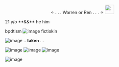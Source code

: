 
<p align="center" 
![image](https://github.com/segawass/README/assets/148575469/e579f11d-98d8-4117-9271-9501b8a9f9d2)

<p align="center" ![image](https://64.media.tumblr.com/b9ef1c8bc59693f8a003a10a8460d93e/3ab37b35962881fb-f4/s75x75_c1/9fc94270eac2806a62db0e24df87520ceea92b21.gifv) ✧ . . . Warren or Ren . . . ✧ ![image](https://64.media.tumblr.com/63e509f338846e3a573d857f69505ca2/3ab37b35962881fb-6f/s75x75_c1/ae7c358970f06caba7edad1cb1c521c8991dfe50.gifv)
<p align="center"> ✧ . . . Warren or Ren . . . ✧ <img src="[https://64.media.tumblr.com/63e509f338846e3a573d857f69505ca2/3ab37b35962881fb-6f/s75x75_c1/ae7c358970f06caba7edad1cb1c521c8991dfe50.gifv]" height="30"/> </p>
21 y/o **&&** he him

bpdtism ![image](https://64.media.tumblr.com/5e86b7654d62d9d319b315569498774e/f651789587d2564c-78/s75x75_c1/994f095fddbd503e00104fbfe3b4c3b63ccc0c4c.gifv) fictiokin

![image](https://64.media.tumblr.com/b9587d63e59d031c783153662d6e6161/f651789587d2564c-e6/s75x75_c1/c21ae6b510b37356d80e308f5bd0d7dc5aa1af2f.gifv) .. **taken** . .

![image](https://github.com/segawass/README/assets/148575469/6d92b990-f92c-4261-ae65-4c1fcc4b3a11) ![image](https://github.com/segawass/README/assets/148575469/a54624c0-2323-4575-a9cb-faf06cf95f82) ![image](https://github.com/segawass/README/assets/148575469/602b6048-fc75-4c55-96bc-7c588fda8e07) 

![image](https://github.com/segawass/README/assets/148575469/ab2dc3ad-17f3-4fb2-bd6f-bfda6eefc18d)
